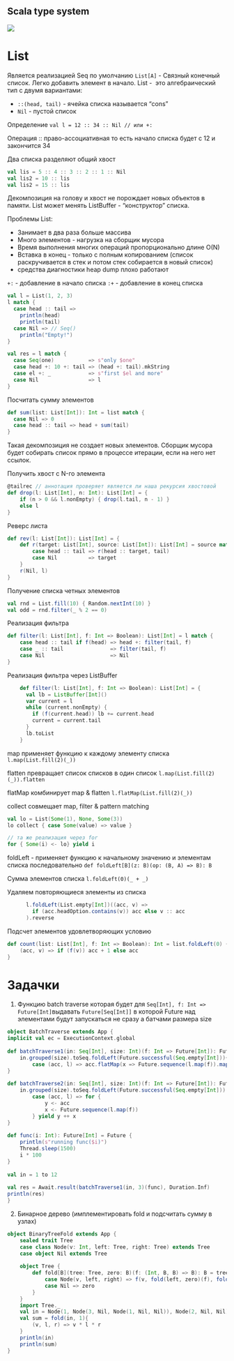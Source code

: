 ## Scala type system
![](Scala_type_system.svg)
# List
Является реализацией Seq по умолчанию
`List[A]` - Связный конечный список. Легко добавить элемент в начало. 
List -  это алгебраический тип с двумя вариантами: 
- `::(head, tail)` - ячейка списка называется “cons”
- `Nil` - пустой список

Определение
`val l = 12 :: 34 :: Nil // или +:`

Операция :: право-ассоциативная то есть начало списка будет с 12 и закончится 34

Два списка разделяют общий хвост
```scala
val lis = 5 :: 4 :: 3 :: 2 :: 1 :: Nil
val lis2 = 10 :: lis
val lis2 = 15 :: lis
```

Декомпозиция на голову и хвост не порождает новых объектов в памяти. List может менять ListBuffer - “конструктор” списка.

Проблемы List:
- Занимает в два раза больше массива
- Много элементов - нагрузка на сборщик мусора
- Время выполнения многих операций пропорционально длине O(N)
- Вставка в конец - только с полным копированием (список раскручивается в стек и потом стек собирается в новый список)
- средства диагностики heap dump плохо работают

`+:`  - добавление в начало списка
`:+` - добавление в конец списка
```scala
val l = List(1, 2, 3)
l match {
  case head :: tail =>
    println(head)
    println(tail)
  case Nil => // Seq()
    println("Empty!")
}

val res = l match {
  case Seq(one)           => s"only $one"
  case head +: 10 +: tail => (head +: tail).mkString
  case el +: _            => s"first $el and more"
  case Nil                => l
}
```

Посчитать сумму элементов
```scala
def sum(list: List[Int]): Int = list match {
  case Nil => 0
  case head :: tail => head + sum(tail)
}
```
Такая декомпозиция не создает новых элементов.
Сборщик мусора будет собирать список прямо в процессе итерации, если на него нет ссылок.

Получить хвост с N-го элемента
```scala
@tailrec // аннотация проверяет является ли наша рекурсия хвостовой
def drop(l: List[Int], n: Int): List[Int] = {
    if (n > 0 && l.nonEmpty) { drop(l.tail, n - 1) }
    else l
}
```

Реверс листа
```scala
def rev(l: List[Int]): List[Int] = {
    def r(target: List[Int], source: List[Int]): List[Int] = source match {
        case head :: tail => r(head :: target, tail)
        case Nil          => target
    }
    r(Nil, l)
}
```

Получение списка четных элементов
```scala
val rnd = List.fill(10) { Random.nextInt(10) }
val odd = rnd.filter(_ % 2 == 0)
```

Реализация фильтра
```scala
def filter(l: List[Int], f: Int => Boolean): List[Int] = l match {
    case head :: tail if f(head) => head +: filter(tail, f)
    case _ :: tail               => filter(tail, f)
    case Nil                     => Nil
}
```

Реализация фильтра через ListBuffer
```scala
    def filter(l: List[Int], f: Int => Boolean): List[Int] = {
      val lb = ListBuffer[Int]()
      var current = l
      while (current.nonEmpty) {
        if (f(current.head)) lb += current.head
        current = current.tail
      }
      lb.toList
    }
```

map применяет функцию к каждому элементу списка
`l.map(List.fill(2)(_))`

flatten превращает список списков в один список
`l.map(List.fill(2)(_)).flatten`

flatMap комбинирует map & flatten
`l.flatMap(List.fill(2)(_))`

collect совмещает map, filter & pattern matching
```scala
val lo = List(Some(1), None, Some(3))
lo collect { case Some(value) => value }

// та же реализация через for
for { Some(i) <- lo} yield i
```

foldLeft - применяет функцию к начальному значению и элементам списка последовательно
`def foldLeft[B](z: B)(op: (B, A) => B): B`

Сумма элементов списка
`l.foldLeft(0)(_ + _)`

Удаляем повторяющиеся элементы из списка
```scala
      l.foldLeft(List.empty[Int])((acc, v) =>
        if (acc.headOption.contains(v)) acc else v :: acc
      ).reverse
```

Подсчет элементов удовлетворяющих условию
```scala
def count(list: List[Int], f: Int => Boolean): Int = list.foldLeft(0) {
    (acc, v) => if (f(v)) acc + 1 else acc
}
```

# Задачки

1.  Функцию batch traverse которая будет для `Seq[Int], f: Int => Future[Int]`выдавать `Future[Seq[Int]]` в которой Future над элементами будут запускаться не сразу а батчами размера size
```scala
object BatchTraverse extends App {  
implicit val ec = ExecutionContext.global  
  
def batchTraverse1(in: Seq[Int], size: Int)(f: Int => Future[Int]): Future[Seq[Int]] =  
	in.grouped(size).toSeq.foldLeft(Future.successful(Seq.empty[Int])){  
		case (acc, l) => acc.flatMap(x => Future.sequence(l.map(f)).map(y => x ++ y) )  
}  
  
def batchTraverse2(in: Seq[Int], size: Int)(f: Int => Future[Int]): Future[Seq[Int]] =  
	in.grouped(size).toSeq.foldLeft(Future.successful(Seq.empty[Int])) {  
		case (acc, l) => for {  
			y <- acc  
			x <- Future.sequence(l.map(f))  
		} yield y ++ x  
}  
 
def func(i: Int): Future[Int] = Future {  
	println(s"running func($i)")  
	Thread.sleep(1500)  
	i * 100  
}  
  
val in = 1 to 12  
  
val res = Await.result(batchTraverse1(in, 3)(func), Duration.Inf)  
println(res)  
}
```

2. Бинарное дерево (имплементировать fold и подсчитать сумму в узлах)
```scala
object BinaryTreeFold extends App {  
	sealed trait Tree  
	case class Node(v: Int, left: Tree, right: Tree) extends Tree  
	case object Nil extends Tree  
	  
	object Tree {  
		def fold[B](tree: Tree, zero: B)(f: (Int, B, B) => B): B = tree match {  
			case Node(v, left, right) => f(v, fold(left, zero)(f), fold(right, zero)(f))  
			case Nil => zero  
		}  
	}  
	import Tree._  
	val in = Node(1, Node(3, Nil, Node(1, Nil, Nil)), Node(2, Nil, Nil))  
	val sum = fold(in, 1){  
		(v, l, r) => v * l * r  
	}  
	println(in)  
	println(sum)  
}
```